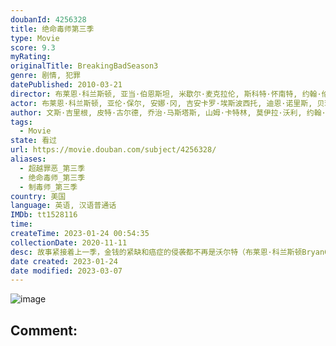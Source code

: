```yaml
---
doubanId: 4256328
title: 绝命毒师第三季
type: Movie
score: 9.3
myRating: 
originalTitle: BreakingBadSeason3
genre: 剧情, 犯罪
datePublished: 2010-03-21
director: 布莱恩·科兰斯顿, 亚当·伯恩斯坦, 米歇尔·麦克拉伦, 斯科特·怀南特, 约翰·伦克, 约翰·施班, 科林·巴克西, 迈克尔·斯洛维斯, 莱恩·约翰逊, 文斯·吉里根
actor: 布莱恩·科兰斯顿, 亚伦·保尔, 安娜·冈, 吉安卡罗·埃斯波西托, 迪恩·诺里斯, 贝琪·勃兰特, 大卫·科斯塔贝尔, 泰丝·哈珀, 迈克尔·博夫舍维尔, 耶利米·比特绥, 凯亚·包勒斯, 丹尼·特雷霍, 哈维尔·格拉杰达, 凯伦·, undefined, 基思·雅各, undefined, 埃迪·, 马克·哈雷利克, 肯·托马斯, 洛拉·玛汀内斯, 迈克尔·布莱恩·弗兰奇, 内特·莫尼, 蒂娜·帕克, 汤姆·基什奇, 查尔斯·贝克, 迈克尔·肖姆斯·维尔斯, 克里斯滕·里特, 路易斯·赫特哈姆, 卡赖伯·兰德里·琼斯, 泰勒·克兰斯顿, 丹尼尔·蒙卡达, 乔纳森·班克斯, 艾米莉·里奥斯, 拉里·哈金, 马克·马戈利斯, ·米特, 克里斯托弗·科辛斯, 茱莲妮·普迪, 路易斯·蒙卡达, 卡门塞兰诺, 朱莉·德雷辛, 杰尔·伯恩斯, 约翰·德·兰西, 斯托尼·威斯特摩兰, 鲍勃·奥登科克, 史蒂芬·迈克尔·克扎达, 马特·琼斯
author: 文斯·吉里根, 皮特·古尔德, 乔治·马斯塔斯, 山姆·卡特林, 莫伊拉·沃利, 约翰·施班, 托马斯·施纳泽, 詹妮弗·哈金森
tags:
  - Movie
state: 看过
url: https://movie.douban.com/subject/4256328/
aliases:
  - 超越罪恶_第三季
  - 绝命毒师_第三季
  - 制毒师_第三季
country: 美国
language: 英语, 汉语普通话
IMDb: tt1528116
time: 
createTime: 2023-01-24 00:54:35
collectionDate: 2020-11-11
desc: 故事紧接着上一季，金钱的紧缺和癌症的侵袭都不再是沃尔特（布莱恩·科兰斯顿BryanCranston饰）将要面对的难解问题了，家庭的濒临破碎才是让沃尔特感到心痛的真正原因所在。由于妻子斯凯勒（安娜...
date created: 2023-01-24
date modified: 2023-03-07
---
```


![image](p1674838460.jpg)

Comment:
---
